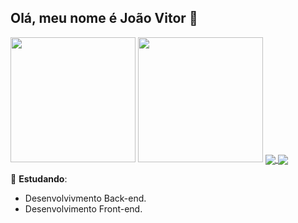 ## Olá, meu nome é **João Vitor** 👋


<div>
  <img height="200em" src="https://github-readme-stats.vercel.app/api?username=Joao-Vitor-Schonberger&show_icons=true&theme=holi&include_all_comits=true">
  <img height="200em" src="https://github-readme-stats.vercel.app/api/top-langs/?username=Joao-Vitor-Schonberger&show_icons=true&theme=holi&layout=compact">

  <a href="https://github.com/anuraghazra/github-readme-stats">
    <img align="center" src="https://github-readme-stats.vercel.app/api/pin/?username=anuraghazra&repo=github-readme-stats" />
  </a>
  <a href="https://github.com/anuraghazra/convoychat">
    <img align="center" src="https://github-readme-stats.vercel.app/api/pin/?username=anuraghazra&repo=convoychat" />
  </a>
</div>



🌱 **Estudando**:
  - Desenvolvivmento Back-end.
  - Desenvolvimento Front-end.
<!--
**Joao-Vitor-Schonberger/Joao-Vitor-Schonberger** is a ✨ _special_ ✨ repository because its `README.md` (this file) appears on your GitHub profile.

[![João Vitor GitHub stats](https://github-readme-stats.vercel.app/api?username=Joao-Vitor-Schonberger&show_icons=true&theme=holi)](https://github.com/anuraghazra/github-readme-stats)
[![Top Langs](https://github-readme-stats.vercel.app/api/top-langs/?username=Joao-Vitor-Schonberger&show_icons=true&theme=holi)](https://github.com/anuraghazra/github-readme-stats)



Here are some ideas to get you started:

- 🔭 I’m currently working on ...
- 🌱 I’m currently learning ...
- 👯 I’m looking to collaborate on ...
- 🤔 I’m looking for help with ...
- 💬 Ask me about ...
- 📫 How to reach me: ...
- 😄 Pronouns: ...
- ⚡ Fun fact: ...
-->
